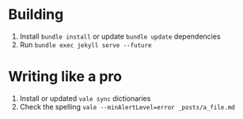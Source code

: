 # Building

1. Install `bundle install` or update `bundle update` dependencies 
2. Run `bundle exec jekyll serve --future`

# Writing like a pro

1. Install or updated `vale sync` dictionaries
2. Check the spelling `vale --minAlertLevel=error _posts/a_file.md`
